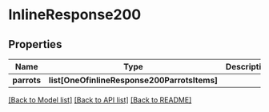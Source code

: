 # InlineResponse200

## Properties
Name | Type | Description | Notes
------------ | ------------- | ------------- | -------------
**parrots** | **list[OneOfinlineResponse200ParrotsItems]** |  | [optional] 

[[Back to Model list]](../README.md#documentation-for-models) [[Back to API list]](../README.md#documentation-for-api-endpoints) [[Back to README]](../README.md)

